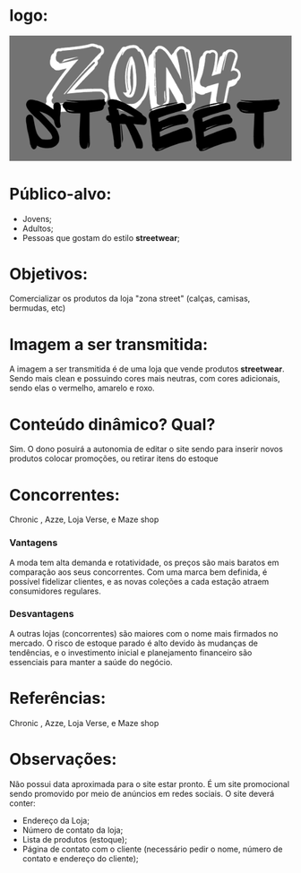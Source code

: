 # logo:
<img src="img/logo.png">

# Público-alvo:
- Jovens;
- Adultos;
- Pessoas que gostam do estilo __streetwear__;
# Objetivos:
Comercializar os produtos da loja "zona street" (calças, camisas, bermudas, etc)
# Imagem a ser transmitida:
A imagem a ser transmitida é de uma loja que vende produtos __streetwear__. Sendo mais clean e possuindo cores mais neutras, com cores adicionais, sendo elas o vermelho, amarelo e roxo. 
# Conteúdo dinâmico? Qual?
Sim. O dono posuirá a autonomia de editar o site sendo para inserir novos produtos colocar promoções, ou retirar itens do estoque
# Concorrentes:
Chronic , Azze, Loja Verse, e Maze shop
### Vantagens
A moda tem alta demanda e rotatividade, os preços são mais baratos em comparação aos seus concorrentes. Com uma marca bem definida, é possível fidelizar clientes, e as novas coleções a cada estação atraem consumidores regulares.
### Desvantagens
A outras lojas (concorrentes) são maiores com o nome mais firmados no mercado. O risco de estoque parado é alto devido às mudanças de tendências, e o investimento inicial e planejamento financeiro são essenciais para manter a saúde do negócio.
# Referências:
Chronic , Azze, Loja Verse, e Maze shop
# Observações:
Não possui data aproximada para o site estar pronto. É um site promocional sendo promovido por meio de anúncios em redes sociais. O site deverá conter:
- Endereço da Loja;
- Número de contato da loja;
- Lista de produtos (estoque);
- Página de contato com o cliente (necessário pedir o nome, número de contato e endereço do cliente);